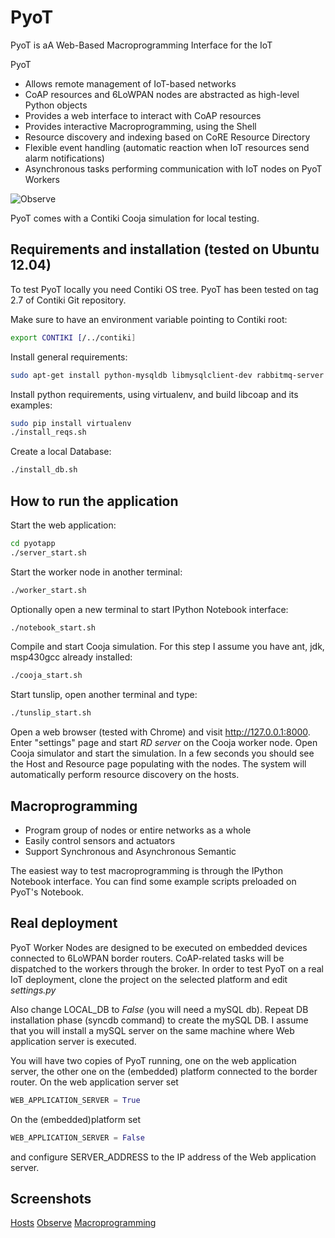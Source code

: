 PyoT
=========

PyoT is aA Web-Based Macroprogramming Interface for the IoT

PyoT
  - Allows remote management of IoT-based networks
  - CoAP resources and 6LoWPAN nodes are abstracted as high-level Python objects
  - Provides a web interface to interact with CoAP resources
  - Provides interactive Macroprogramming, using the Shell
  - Resource discovery and indexing based on CoRE Resource Directory
  - Flexible event handling (automatic reaction when IoT resources send alarm notifications)
  - Asynchronous tasks performing communication with IoT nodes on PyoT Workers

![Observe](https://raw.github.com/tecip-nes/pyot/master/screenshots/arch.png)

PyoT comes with a Contiki Cooja simulation for local testing.

Requirements and installation (tested on Ubuntu 12.04)
--------------
To test PyoT locally you need Contiki OS tree. PyoT has been tested on tag 2.7 of Contiki Git repository.

Make sure to have an environment variable pointing to Contiki root:
```sh
export CONTIKI [/../contiki]
```

Install general requirements:
```sh
sudo apt-get install python-mysqldb libmysqlclient-dev rabbitmq-server python-pip python-dev libcurl4-gnutls-dev graphviz libgraphviz-dev  libfreetype6-dev libpng12-dev
```

Install python requirements, using virtualenv, and build libcoap and its examples:
```sh
sudo pip install virtualenv
./install_reqs.sh
```

Create a local Database:
```sh
./install_db.sh
```

How to run the application
--------------
Start the web application:
```sh
cd pyotapp
./server_start.sh
```

Start the worker node in another terminal:
```sh
./worker_start.sh
```

Optionally open a new terminal to start IPython Notebook interface:
```sh
./notebook_start.sh
```

Compile and start Cooja simulation. For this step I assume you have ant, jdk, msp430gcc already installed:
```sh
./cooja_start.sh
```

Start tunslip, open another terminal and type:
```sh
./tunslip_start.sh
```

Open a web browser (tested with Chrome) and visit http://127.0.0.1:8000. Enter "settings" page and start *RD server* on the Cooja worker node. Open Cooja simulator and start the simulation. In a few seconds you should see the Host and Resource page populating with the nodes. The system will automatically perform resource discovery on the hosts.

Macroprogramming
--------------
  - Program group of nodes or entire networks as a whole
  - Easily control sensors and actuators
  - Support Synchronous and Asynchronous Semantic
  
The easiest way to test macroprogramming is through the IPython Notebook interface. You can find some example scripts preloaded on PyoT's Notebook.

Real deployment
--------------
PyoT Worker Nodes are designed to be executed on embedded devices connected to 6LoWPAN border routers. CoAP-related tasks will be dispatched to the workers through the broker. In order to test PyoT on a real IoT deployment, clone the project on the selected platform and edit *settings.py*

Also change LOCAL_DB to *False* (you will need a mySQL db). Repeat DB installation phase (syncdb command) to create the mySQL DB. I assume that you will install a mySQL server on the same machine where  Web application server is executed.

You will have two copies of PyoT running, one on the web application server, the other one on the (embedded) platform connected to the border router. On the web application server set 
```py
WEB_APPLICATION_SERVER = True
```

On the (embedded)platform set 
```py
WEB_APPLICATION_SERVER = False
```
and configure SERVER_ADDRESS to the IP address of the Web application server.

Screenshots
--------------
[Hosts](https://raw.github.com/tecip-nes/pyot/master/screenshots/hosts.png)
[Observe](https://raw.github.com/tecip-nes/pyot/master/screenshots/observe.png)
[Macroprogramming](https://raw.github.com/tecip-nes/pyot/master/screenshots/macroprogramming.png)
